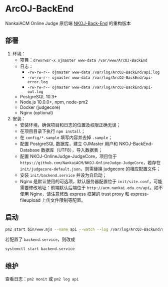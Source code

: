 # ArcOJ-BackEnd

NankaiACM Online Judge 原后端 [NKOJ-Back-End](https://github.com/NankaiACM/NKOJ-Back-End) 的重构版本

## 部署

1. 环境：
   - 项目：`drwxrwsr-x ojmaster www-data /var/www/ArcOJ-BackEnd`
   - 日志：
       - `-rw-rw-r-- ojmaster www-data /var/log/ArcOJ-BackEnd/api.log`
       - `-rw-rw-r-- ojmaster www-data /var/log/ArcOJ-BackEnd/api-error.log`
       - `-rw-rw-r-- ojmaster www-data /var/log/ArcOJ-BackEnd/api-out.log`
   - PostgreSQL 10.3+
   - Node.js 10.0.0+, npm, node-pm2
   - Docker (judgecore)
   - Nginx (optional)
2. 安装：
   - 安装环境，确保项目和日志的位置及权限正确无误；
   - 在项目目录下执行 `npm install`；
   - 在 `config/*.sample` 填写内容并去掉 `.sample`；
   - 配置 PostgreSQL 数据库，建立 OJMaster 用户和 NKOJ-BackEnd-Database 数据库（UTF8），导入数据表；
   - 配置 NKOJ-OnlineJudge-JudgeCore，项目位于 `https://github.com/NankaiACM/NKOJ-OnlineJudge-JudgeCore`，若存在 `init/judgecore-default.json`，则需替换 judgecore 的相应配置文件；
   - 安装 `init/backend.service` 并设为自启动；
   - Nginx 是默认使用的可选项，默认服务器配置位于 `init/site.conf`，可能需要修改地址：前端默认后端位于 `http://acm.nankai.edu.cn/api`。如不使用 Nginx，请注意修改 express 框架的 trust proxy 和 express-fileupload 上传文件限制等配置。

## 启动

```sh
pm2 start bin/www.mjs --name api --watch --log /var/log/ArcOJ-BackEnd/api.log --error /var/log/ArcOJ-BackEnd/api-error.log --output /var/log/ArcOJ-BackEnd/api-out.log
```

若配置了 `backend.service`，则改成

```sh
systemctl start backend.service
```

## 维护

查看日志：`pm2 monit` 或 `pm2 log api`
